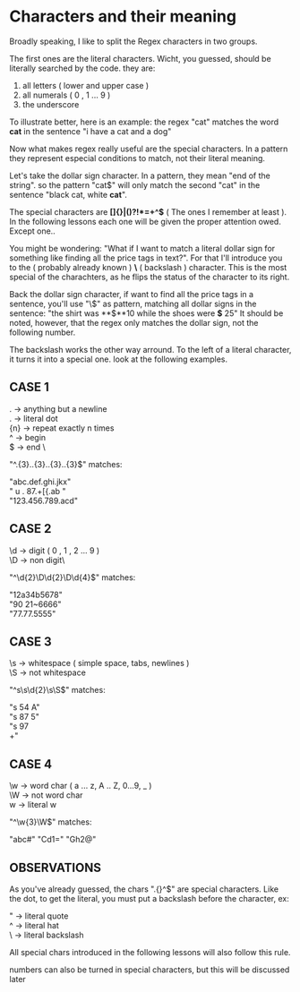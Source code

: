 # Characters and their meaning

Broadly speaking, I like to split the Regex characters in two groups.

The first ones are the literal characters. Wicht, you guessed, should be literally searched by the code. they are:

1. all letters ( lower and upper case )
2. all numerals ( 0 , 1 ... 9 )
3. the underscore

To illustrate better, here is an example: the regex "cat" matches the word **cat** in the sentence "i have a cat and a dog"

Now what makes regex really useful are the special characters. In a pattern they represent especial conditions to match, not their literal meaning. 

Let's take the dollar sign character. In a pattern, they mean "end of the string". so the pattern "cat$" will only match the second "cat" in the sentence "black cat, white **cat**".

   The special characters are **[]{}|()\?!*=+^$** ( The ones I remember at least ). In the following lessons each one will be given the proper attention owed. Except one..

You might be wondering: "What if I want to match a literal dollar sign for something like finding all the price tags in text?". For that I'll introduce you to the ( probably already known ) **\\** ( backslash ) character. This is the most special of the charachters, as he flips the status of the character to its right.

Back the dollar sign character, if want to find all the price tags in a sentence, you'll use "\\$" as pattern, matching all dollar signs in the sentence: "the shirt was **$**10 while the shoes were **$** 25" It should be noted, however, that the regex only matches the dollar sign, not the following number.

The backslash works the other way arround. To the left of a literal character, it turns it into a special one. look at the following examples.

## CASE 1 

   .   -> anything but a newline\
   \.  -> literal dot           \
   {n} -> repeat exactly n times\
   ^   -> begin                 \
   $   -> end                   \

   "^.{3}\..{3}\..{3}\..{3}$" matches:

   "abc.def.ghi.jkx"\
   " u . 87.+[{.ab "\
   "123.456.789.acd"

## CASE 2 

   \d -> digit ( 0 , 1 , 2 ... 9 )\
   \D -> non digit\

   "^\d{2}\D\d{2}\D\d{4}$" matches:

   "12a34b5678"\
   "90 21~6666"\
   "77.77.5555"

## CASE 3 

   \s -> whitespace ( simple space, tabs, newlines )\
   \S -> not whitespace

   "^s\s\d{2}\s\S$" matches:

   "s 54 A"\
   "s 87 5"\
   "s 97   \
   +"
   
## CASE 4 

   \w -> word char ( a ... z, A .. Z, 0...9, _ )\
   \W -> not word char\
   w  -> literal w

   "^\w{3}\W$" matches:

   "abc#"
   "Cd1="
   "Gh2@"

## OBSERVATIONS 

   As you've already guessed, the chars "\.{}^$" are special
   characters. Like the dot, to get the literal, you must put
   a backslash before the character, ex:

   \" -> literal quote\
   \^ -> literal hat\
   \\ -> literal backslash

   All special chars introduced in the following lessons will
   also follow this rule.

   numbers can also be turned in special characters, but this will be discussed later
